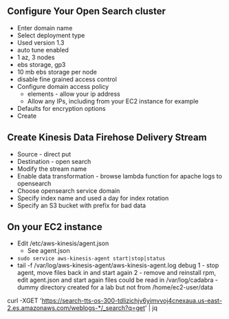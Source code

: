 ## Configure Your Open Search cluster
- Enter domain name
- Select deployment type 
- Used version 1.3 
- auto tune enabled
- 1 az, 3 nodes
- ebs storage, gp3
- 10 mb ebs storage per node
- disable fine grained access control
- Configure domain access policy
  - elements - allow your ip address 
  - Allow any IPs, including from your EC2 instance for example
- Defaults for encryption options
- Create

## Create Kinesis Data Firehose Delivery Stream
- Source - direct put
- Destination - open search
- Modify the stream name
- Enable data transformation - browse lambda function for apache logs to opensearch
- Choose opensearch service domain
- Specify index name and used a day for index rotation
- Specify an S3 bucket with prefix for bad data

## On your EC2 instance
- Edit /etc/aws-kinesis/agent.json
  - See agent.json
- ```sudo service aws-kinesis-agent start|stop|status```
- tail -f /var/log/aws-kinesis-agent/aws-kinesis-agent.log
debug
1 - stop agent, move files back in and start again
2 - remove and reinstall rpm, edit agent.json and start again
files could be read in /var/log/cadabra - dummy directory created for a lab
but not from /home/ec2-user/data

curl -XGET 'https://search-tts-os-300-tdlizichjv6yimvvoj4cnexaua.us-east-2.es.amazonaws.com/weblogs-*/_search?q=get' | jq

